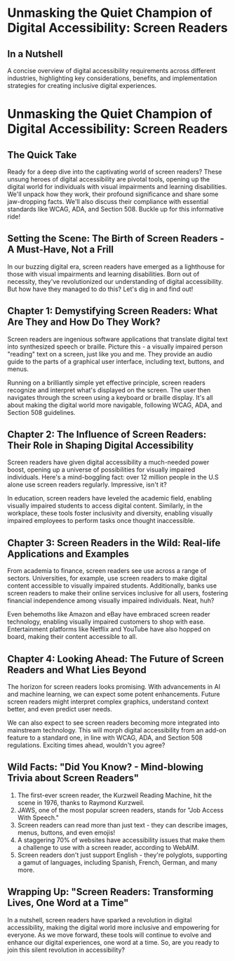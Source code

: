 # Unmasking the Quiet Champion of Digital Accessibility: Screen Readers

## In a Nutshell
A concise overview of digital accessibility requirements across different industries, highlighting key considerations, benefits, and implementation strategies for creating inclusive digital experiences.

# Unmasking the Quiet Champion of Digital Accessibility: Screen Readers

## The Quick Take
Ready for a deep dive into the captivating world of screen readers? These unsung heroes of digital accessibility are pivotal tools, opening up the digital world for individuals with visual impairments and learning disabilities. We'll unpack how they work, their profound significance and share some jaw-dropping facts. We'll also discuss their compliance with essential standards like WCAG, ADA, and Section 508. Buckle up for this informative ride!

## Setting the Scene: The Birth of Screen Readers - A Must-Have, Not a Frill
In our buzzing digital era, screen readers have emerged as a lighthouse for those with visual impairments and learning disabilities. Born out of necessity, they've revolutionized our understanding of digital accessibility. But how have they managed to do this? Let's dig in and find out!

## Chapter 1: Demystifying Screen Readers: What Are They and How Do They Work?
Screen readers are ingenious software applications that translate digital text into synthesized speech or braille. Picture this - a visually impaired person "reading" text on a screen, just like you and me. They provide an audio guide to the parts of a graphical user interface, including text, buttons, and menus.

Running on a brilliantly simple yet effective principle, screen readers recognize and interpret what's displayed on the screen. The user then navigates through the screen using a keyboard or braille display. It's all about making the digital world more navigable, following WCAG, ADA, and Section 508 guidelines.

## Chapter 2: The Influence of Screen Readers: Their Role in Shaping Digital Accessibility
Screen readers have given digital accessibility a much-needed power boost, opening up a universe of possibilities for visually impaired individuals. Here's a mind-boggling fact: over 12 million people in the U.S alone use screen readers regularly. Impressive, isn't it?

In education, screen readers have leveled the academic field, enabling visually impaired students to access digital content. Similarly, in the workplace, these tools foster inclusivity and diversity, enabling visually impaired employees to perform tasks once thought inaccessible.

## Chapter 3: Screen Readers in the Wild: Real-life Applications and Examples
From academia to finance, screen readers see use across a range of sectors. Universities, for example, use screen readers to make digital content accessible to visually impaired students. Additionally, banks use screen readers to make their online services inclusive for all users, fostering financial independence among visually impaired individuals. Neat, huh?

Even behemoths like Amazon and eBay have embraced screen reader technology, enabling visually impaired customers to shop with ease. Entertainment platforms like Netflix and YouTube have also hopped on board, making their content accessible to all.

## Chapter 4: Looking Ahead: The Future of Screen Readers and What Lies Beyond
The horizon for screen readers looks promising. With advancements in AI and machine learning, we can expect some potent enhancements. Future screen readers might interpret complex graphics, understand context better, and even predict user needs.

We can also expect to see screen readers becoming more integrated into mainstream technology. This will morph digital accessibility from an add-on feature to a standard one, in line with WCAG, ADA, and Section 508 regulations. Exciting times ahead, wouldn't you agree?

## Wild Facts: "Did You Know? - Mind-blowing Trivia about Screen Readers"
1. The first-ever screen reader, the Kurzweil Reading Machine, hit the scene in 1976, thanks to Raymond Kurzweil.
2. JAWS, one of the most popular screen readers, stands for "Job Access With Speech."
3. Screen readers can read more than just text - they can describe images, menus, buttons, and even emojis!
4. A staggering 70% of websites have accessibility issues that make them a challenge to use with a screen reader, according to WebAIM.
5. Screen readers don't just support English - they're polyglots, supporting a gamut of languages, including Spanish, French, German, and many more.

## Wrapping Up: "Screen Readers: Transforming Lives, One Word at a Time"
In a nutshell, screen readers have sparked a revolution in digital accessibility, making the digital world more inclusive and empowering for everyone. As we move forward, these tools will continue to evolve and enhance our digital experiences, one word at a time. So, are you ready to join this silent revolution in accessibility?